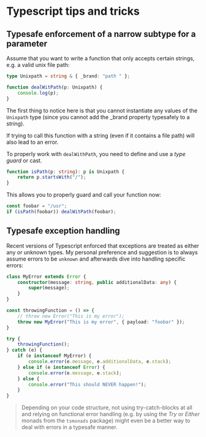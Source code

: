 # Typescript tips and tricks

## Typesafe enforcement of a narrow subtype for a parameter

Assume that you want to write a function that
only accepts certain strings, e.g. a valid unix file path:

```ts
type Unixpath = string & { _brand: "path " };

function dealWitPath(p: Unixpath) {
	console.log(p);
}
```

The first thing to notice here is that you cannot instantiate any values of the `Unixpath` type (since you cannot add the \_brand property typesafely to a string).

If trying to call this function with a string (even if it contains a file path) will also lead to an error.

To properly work with `dealWithPath`, you need to define and use a _type guard_ or cast.

```typescript
function isPath(p: string): p is Unixpath {
	return p.startsWith("/");
}
```

This allows you to properly guard and call your function now:

```Typescript
const foobar = "/usr";
if (isPath(foobar)) dealWitPath(foobar);
```

## Typesafe exception handling

Recent versions of Typescript enforced that exceptions are treated as either any or unknown types. My personal preference and suggestion is to always assume errors to be `unknown` and afterwards
dive into handling specific errors:

```Typescript
class MyError extends Error {
	constructor(message: string, public additionalData: any) {
		super(message);
	}
}

const throwingFunction = () => {
	// throw new Error("This is my error");
	throw new MyError("This is my error", { payload: "foobar" });
}

try {
	throwingFunction();
} catch (e) {
	if (e instanceof MyError) {
		console.error(e.message, e.additionalData, e.stack);
	} else if (e instanceof Error) {
		console.error(e.message, e.stack);
	} else {
		console.error("This should NEVER happen!");
	}
}
```

> Depending on your code structure, not using try-catch-blocks at all and relying on functional error handling (e.g. by using the _Try_ or _Either_ monads from the `tsmonads` package) might even be a better way to deal with errors in a typesafe manner.

